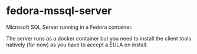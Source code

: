 # fedora-mssql-server
Microsoft SQL Server running in a Fedora container. 

The server runs as a docker container but you need to install the client tools natively (for now) as you have to accept a EULA on install.
